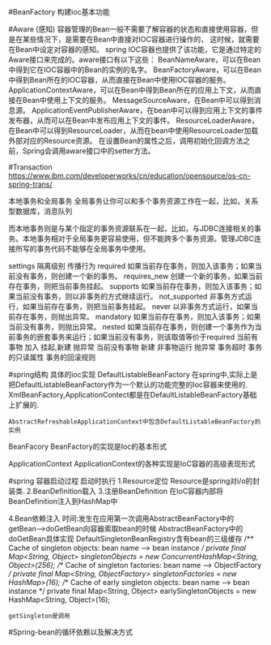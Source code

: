     

#BeanFactory
    构建ioc基本功能


#Aware (感知)
容器管理的Bean一般不需要了解容器的状态和直接使用容器，但是在某些情况下，是需要在Bean中直接对IOC容器进行操作的，
    这时候，就需要在Bean中设定对容器的感知。
    spring IOC容器也提供了该功能，它是通过特定的Aware接口来完成的。aware接口有以下这些：
        BeanNameAware，可以在Bean中得到它在IOC容器中的Bean的实例的名字。
        BeanFactoryAware，可以在Bean中得到Bean所在的IOC容器，从而直接在Bean中使用IOC容器的服务。
        ApplicationContextAware，可以在Bean中得到Bean所在的应用上下文，从而直接在Bean中使用上下文的服务。
        MessageSourceAware，在Bean中可以得到消息源。
        ApplicationEventPublisherAware，在bean中可以得到应用上下文的事件发布器，从而可以在Bean中发布应用上下文的事件。
        ResourceLoaderAware，在Bean中可以得到ResourceLoader，从而在bean中使用ResourceLoader加载外部对应的Resource资源。
    在设置Bean的属性之后，调用初始化回调方法之前，Spring会调用aware接口中的setter方法。


#Transaction
https://www.ibm.com/developerworks/cn/education/opensource/os-cn-spring-trans/

本地事务和全局事务
    全局事务让你可以和多个事务资源工作在一起，比如，关系型数据库，消息队列
    
而本地事务则是与某个指定的事务资源联系在一起，比如，与JDBC连接相关的事务。本地事务相对于全局事务更容易使用，但不能跨多个事务资源。管理JDBC连接所写的事务代码不能够在全局事务中使用。

settings
    隔离级别
    传播行为
        required
             如果当前存在事务，则加入该事务；如果当前没有事务，则创建一个新的事务。
        requires_new
            创建一个新的事务，如果当前存在事务，则把当前事务挂起。
        supports
            如果当前存在事务，则加入该事务；如果当前没有事务，则以非事务的方式继续运行。
        not_supported
            非事务方式运行，如果当前存在事务，则把当前事务挂起。
        never
            以非事务方式运行，如果当前存在事务，则抛出异常。
        mandatory
            如果当前存在事务，则加入该事务；如果当前没有事务，则抛出异常。 
        nested
            如果当前存在事务，则创建一个事务作为当前事务的嵌套事务来运行；如果当前没有事务，则该取值等价于required
        当前有事物
            加入
            挂起,新建
            抛异常
        当前没有事物
            新建
            非事物运行
            抛异常
    事务超时
    事务的只读属性
    事务的回滚规则        

#spring结构
具体的ioc实现
DefaultListableBeanFactory
    在spring中,实际上是把DefaultListableBeanFactory作为一个默认的功能完整的Ioc容器来使用的.
    XmlBeanFactory,ApplicationContect都是在DefaultListableBeanFactory基础上扩展的.

    AbstractRefreshableApplicationContext中包含DefaultListableBeanFactory的实例


BeanFacory
    BeanFactory的实现是Ioc的基本形式

ApplicationContext
    ApplicationContext的各种实现是IoC容器的高级表现形式


#spring 容器启动过程
启动时执行
1.Resource定位
    Resource是spring对i/o的封装类.
2.BeanDefinition载入
3.注册BeanDefinition
    在IoC容器内部将BeanDefinition注入到HashMap中

4.Bean依赖注入
    时间:发生在应用第一次调用AbstractBeanFactory中的getBean-->doGetBean向容器索取bean的时候
    AbstractBeanFactory中的doGetBean具体实现
DefaultSingletonBeanRegistry含有bean的三级缓存
    /** Cache of singleton objects: bean name --> bean instance */
    private final Map<String, Object> singletonObjects = new ConcurrentHashMap<String, Object>(256);
    /** Cache of singleton factories: bean name --> ObjectFactory */
    private final Map<String, ObjectFactory<?>> singletonFactories = new HashMap<String, ObjectFactory<?>>(16);
    /** Cache of early singleton objects: bean name --> bean instance */
    private final Map<String, Object> earlySingletonObjects = new HashMap<String, Object>(16);
   
    getSingleton是调用


#Spring-bean的循环依赖以及解决方式